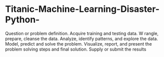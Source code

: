 # Titanic-Machine-Learning-Disaster-Python-
Question or problem definition. 
Acquire training and testing data. W
rangle, prepare, cleanse the data. 
Analyze, identify patterns, and explore the data.
Model, predict and solve the problem. 
Visualize, report, and present the problem solving steps and final solution. 
Supply or submit the results
